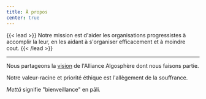 ```yaml
---
title: À propos
center: true
---
```


{{< lead >}}
  Notre mission est d'aider les organisations progressistes à accomplir la leur, en les aidant à s'organiser efficacement et à moindre cout.
{{< /lead >}}

---

Nous partageons la [vision](https://algosphere.org/fr/?page_id=929) de l'Alliance Algosphère dont nous faisons partie.

Notre valeur-racine et priorité éthique est l'allègement de la souffrance.

*Mettā* signifie "bienveillance" en pāli.
